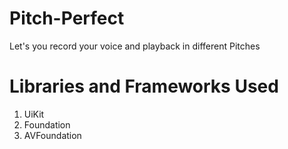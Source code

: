 # Pitch-Perfect
Let's you record your voice and playback in different Pitches

# Libraries and Frameworks Used

1. UiKit
2. Foundation
3. AVFoundation
